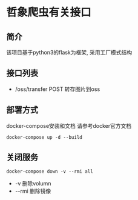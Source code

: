 # 哲象爬虫有关接口

## 简介
该项目基于python3的flask为框架, 采用工厂模式结构

## 接口列表
* /oss/transfer POST 转存图片到oss


## 部署方式
docker-compose安装和文档 请参考docker官方文档
```
docker-compose up -d --build
```

## 关闭服务
```
docker-compose down -v --rmi all
```

* -v  删除volumn
* --rmi 删除镜像